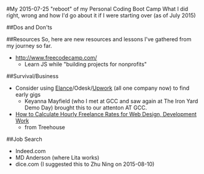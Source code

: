 #My 2015-07-25 "reboot" of my Personal Coding Boot Camp
What I did right, wrong and how I'd go about it if I were starting over (as of July 2015)

##Dos and Don'ts

##Resources
So, here are new resources and lessons I've gathered from my journey so far.
-  http://www.freecodecamp.com/
    +  Learn JS while "building projects for nonprofits"


##Survival/Business
-  Consider using [Elance](https://www.elance.com/q/find-work)/Odesk/[Upwork](https://www.upwork.com/i/job-categories/) (all one company now) to find early gigs
    +  Keyanna Mayfield (who I met at GCC and saw again at The Iron Yard Demo Day) brought this to our attenton AT GCC.
-  [How to Calculate Hourly Freelance Rates for Web Design, Development Work](http://blog.teamtreehouse.com/calculate-hourly-freelance-rates-web-design-development-work)
    +  from Treehouse


##Job Search
-  Indeed.com
-  MD Anderson (where Lita works)
-  dice.com (I suggested this to Zhu Ning on 2015-08-10)